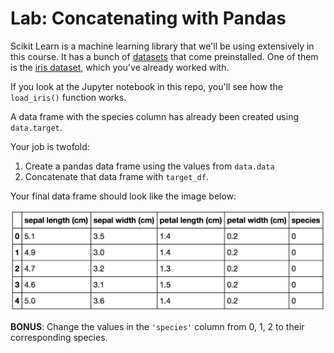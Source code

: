 # Lab: Concatenating with Pandas

Scikit Learn is a machine learning library that we'll be using extensively in this course. It has a bunch of [datasets](http://scikit-learn.org/stable/modules/classes.html#module-sklearn.datasets) that come preinstalled. One of them is the [iris dataset](http://scikit-learn.org/stable/modules/generated/sklearn.datasets.load_iris.html), which you've already worked with.

If you look at the Jupyter notebook in this repo, you'll see how the `load_iris()` function works.

A data frame with the species column has already been created using `data.target`.

Your job is twofold:

1. Create a pandas data frame using the values from `data.data`
2. Concatenate that data frame with `target_df`.

Your final data frame should look like the image below:

![](iris.png)

**BONUS**: Change the values in the `'species'` column from 0, 1, 2 to their corresponding species.
